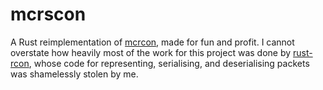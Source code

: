 # mcrscon
A Rust reimplementation of [mcrcon](https://github.com/Tiiffi/mcrcon), made for fun and profit. I cannot overstate how heavily most of the work for this project was done by [rust-rcon](https://github.com/panicbit/rust-rcon/blob/master/src/packet.rs), whose code for representing, serialising, and deserialising packets was shamelessly stolen by me. 
